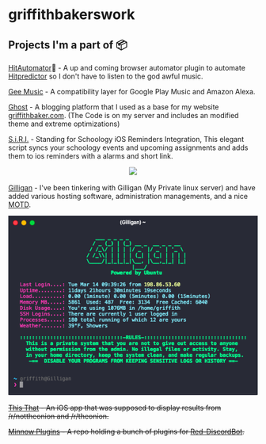 # griffithbakerswork

## Projects I'm a part of 📦
[HitAutomator]()🚨 - A up and coming browser automator plugin to automate [Hitpredictor](https://hitpredictor.com) so I don't have to listen to the god awful music.

[Gee Music](https://github.com/stevenleeg/geemusic) - A compatibility layer for Google Play Music and Amazon Alexa.

[Ghost](https://github.com/TryGhost/Ghost) - A blogging platform that I used as a base for my website [griffithbaker.com](https://griffithbaker.com). (The Code is on my server and includes an modified theme and extreme optimizations)

[S.i.R.I.](https://github.com/PostsDesert/SiRI) - Standing for Schoology iOS Reminders Integration, This elegant script syncs your schoology events and upcoming assignments and adds them to ios reminders with a alarms and short link.
<p align="center"><img src="http://i.imgur.com/csdR86p.png?1" /></p>

[Gilligan](https://raw.githubusercontent.com/CSDSpartans/griffithbakerswork/master/Gilligan/GilliganMOTD.png) - I've been tinkering with Gilligan (My Private linux server) and have added various hosting software, administration managements, and a nice [MOTD](https://en.wikipedia.org/wiki/Motd_(Unix)).
<p align="center"><img src="https://raw.githubusercontent.com/CSDSpartans/griffithbakerswork/master/Gilligan/GilliganMOTD.png" /></p>

~~[This That](https://github.com/PostsDesert/ThisThat) - An iOS app that was supposed to display results from /r/nottheonion and /r/theonion.~~

~~[Minnow Plugins](https://github.com/PostsDesert/MinnowPlugins) - A repo holding a bunch of plugins for [Red-DiscordBot](https://github.com/Twentysix26/Red-DiscordBot).~~
